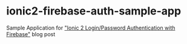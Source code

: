 # ionic2-firebase-auth-sample-app

Sample Application for ["Ionic 2 Login/Password Authentication with Firebase"](https://guillaumeroy.xyz/2017/04/25/ionic2-login-password-auth-with-firebase/) blog post